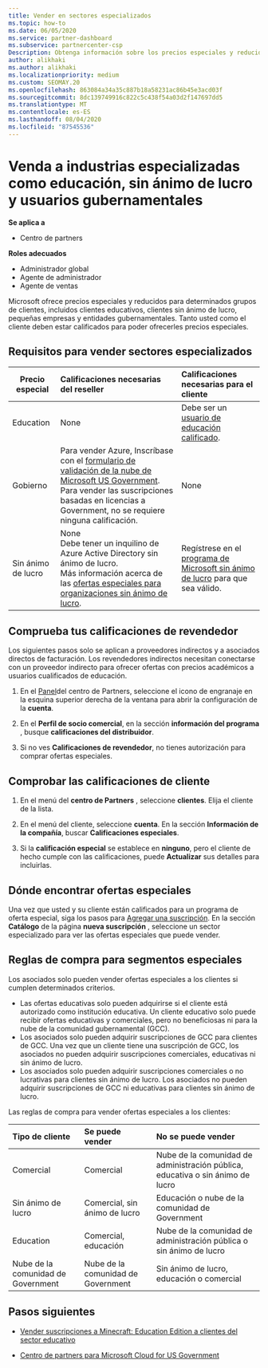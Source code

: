 ```yaml
---
title: Vender en sectores especializados
ms.topic: how-to
ms.date: 06/05/2020
ms.service: partner-dashboard
ms.subservice: partnercenter-csp
Description: Obtenga información sobre los precios especiales y reducidos de Microsoft para determinados grupos de clientes, incluidos clientes de educación, clientes sin ánimo de lucro y usuarios de la administración pública.
author: alikhaki
ms.author: alikhaki
ms.localizationpriority: medium
ms.custom: SEOMAY.20
ms.openlocfilehash: 863084a34a35c887b18a58231ac86b45e3acd03f
ms.sourcegitcommit: 8dc139749916c822c5c438f54a03d2f147697dd5
ms.translationtype: MT
ms.contentlocale: es-ES
ms.lasthandoff: 08/04/2020
ms.locfileid: "87545536"
---
```

# <a name="sell-to-specialized-industries-like-education-non-profit-and-government-users"></a>Venda a industrias especializadas como educación, sin ánimo de lucro y usuarios gubernamentales

**Se aplica a**

- Centro de partners

**Roles adecuados**

- Administrador global
- Agente de administrador
- Agente de ventas

Microsoft ofrece precios especiales y reducidos para determinados grupos de clientes, incluidos clientes educativos, clientes sin ánimo de lucro, pequeñas empresas y entidades gubernamentales. Tanto usted como el cliente deben estar calificados para poder ofrecerles precios especiales. 

## <a name="requirements-to-sell-to-specialized-industries"></a>Requisitos para vender sectores especializados

|**Precio especial**   |**Calificaciones necesarias del reseller**   |**Calificaciones necesarias para el cliente**   |
|----------------------------|:---------------------------------|:------------------------------------------|
|Education   |None   | Debe ser un [usuario de educación calificado](https://www.microsoftvolumelicensing.com/DocumentSearch.aspx?Mode=3&DocumentTypeId=7).   |
|Gobierno   |Para vender Azure, Inscríbase con el [formulario de validación de la nube de Microsoft US Government](https://azuregov.microsoft.com/csp). Para vender las suscripciones basadas en licencias a Government, no se requiere ninguna calificación.|   None|
|Sin ánimo de lucro  |None<br/> Debe tener un inquilino de Azure Active Directory sin ánimo de lucro.<br/> Más información acerca de las [ofertas especiales para organizaciones sin ánimo de lucro](https://assetsprod.microsoft.com/mpn/nonprofit-skus-in-csp-faq.pdf).   |Regístrese en el [programa de Microsoft sin ánimo de lucro](https://nonprofit.microsoft.com/#/register) para que sea válido.   |

## <a name="check-your-reseller-qualifications"></a>Comprueba tus calificaciones de revendedor

Los siguientes pasos solo se aplican a proveedores indirectos y a asociados directos de facturación. Los revendedores indirectos necesitan conectarse con un proveedor indirecto para ofrecer ofertas con precios académicos a usuarios cualificados de educación.

1. En el [Panel](https://partner.microsoft.com/dashboard)del centro de Partners, seleccione el icono de engranaje en la esquina superior derecha de la ventana para abrir la configuración de la **cuenta**.

2. En el **Perfil de socio comercial**, en la sección **información del programa** , busque **calificaciones del distribuidor**.

3. Si no ves **Calificaciones de revendedor**, no tienes autorización para comprar ofertas especiales.

## <a name="check-the-customer-qualifications"></a>Comprobar las calificaciones de cliente

1. En el menú del **centro de Partners** , seleccione **clientes**. Elija el cliente de la lista.

2. En el menú del cliente, seleccione **cuenta**. En la sección **Información de la compañía**, buscar **Calificaciones especiales**.

3. Si la **calificación especial** se establece en **ninguno**, pero el cliente de hecho cumple con las calificaciones, puede **Actualizar** sus detalles para incluirlas.

## <a name="where-to-find-special-offers"></a>Dónde encontrar ofertas especiales

Una vez que usted y su cliente están calificados para un programa de oferta especial, siga los pasos para [Agregar una suscripción](create-a-new-subscription.md). En la sección **Catálogo** de la página **nueva suscripción** , seleccione un sector especializado para ver las ofertas especiales que puede vender.

## <a name="purchase-rules-for-special-segments"></a>Reglas de compra para segmentos especiales

Los asociados solo pueden vender ofertas especiales a los clientes si cumplen determinados criterios. 

- Las ofertas educativas solo pueden adquirirse si el cliente está autorizado como institución educativa. Un cliente educativo solo puede recibir ofertas educativas y comerciales, pero no beneficiosas ni para la nube de la comunidad gubernamental (GCC).
- Los asociados solo pueden adquirir suscripciones de GCC para clientes de GCC. Una vez que un cliente tiene una suscripción de GCC, los asociados no pueden adquirir suscripciones comerciales, educativas ni sin ánimo de lucro. 
- Los asociados solo pueden adquirir suscripciones comerciales o no lucrativas para clientes sin ánimo de lucro. Los asociados no pueden adquirir suscripciones de GCC ni educativas para clientes sin ánimo de lucro.

Las reglas de compra para vender ofertas especiales a los clientes:

|**Tipo de cliente**   |**Se puede vender**   |**No se puede vender**   |
|:----------------------------|:---------------------------------|:------------------------------------------|
| Comercial |Comercial | Nube de la comunidad de administración pública, educativa o sin ánimo de lucro |
| Sin ánimo de lucro |Comercial, sin ánimo de lucro | Educación o nube de la comunidad de Government |
| Education |Comercial, educación | Nube de la comunidad de administración pública o sin ánimo de lucro |
| Nube de la comunidad de Government |Nube de la comunidad de Government | Sin ánimo de lucro, educación o comercial |

## <a name="next-steps"></a>Pasos siguientes

- [Vender suscripciones a Minecraft: Education Edition a clientes del sector educativo](minecraft-subscriptions.md)

- [Centro de partners para Microsoft Cloud for US Government](partner-center-for-microsoft-us-govt-cloud.md)
